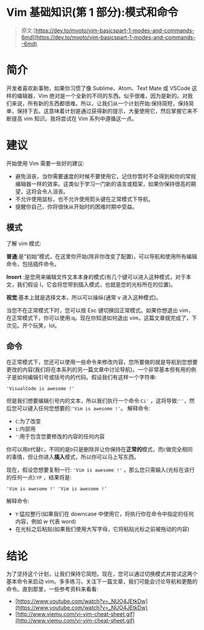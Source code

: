# Vim 基础知识(第 1 部分):模式和命令

> 原文:[https://dev.to/mvoto/vim-basicspart-1-modes-and-commands-6md](https://dev.to/mvoto/vim-basicspart-1-modes-and-commands--6md)

# 简介

开发者喜欢新事物，如果你习惯了像 Sublime、Atom、Text Mate 或 VSCode 这样的编辑器，Vim 绝对是一个全新的不同的东西。似乎很难，因为是新的。对我们来说，所有新的东西都很难。所以，让我们从一个计划开始:保持简短，保持简单，保持下去。这意味着计划是通过获得新的提示，大量使用它，然后掌握它来不断提高 vim 知识。我将尝试在 Vim 系列中遵循这一点。

# 建议

开始使用 Vim 需要一些好的建议:

*   避免沮丧，当你需要速度的时候不要使用它，记住你暂时不会得到和你的常规编辑器一样的效率。这类似于学习一门新的语言或框架，如果你保持很高的期望，这将会令人沮丧。
*   不允许使用鼠标，也不允许使用箭头键在正常模式下导航。
*   提醒你自己，你将很快从开始时的困难时期中受益。

## 模式

了解 vim 模式:

**普通**:是“初始”模式，在这里你开始(除非你改变了配置)，可以导航和使用所有编辑命令，包括插件命令。

**Insert** :是您用来编辑文件文本本身的模式(有几个键可以进入这种模式，对于本文，我们假设 I，它会将您带到插入模式，也就是您的光标所在的位置)。

**视觉**:基本上就是选择文本，所以可以操纵(通常 v 进入这种模式)。

当您不在正常模式下时，您可以按 Esc 键切换回正常模式。如果你想退出 vim，在正常模式下，你可以使用:q。现在你知道如何退出 vim，这篇文章就完成了，下次见。开个玩笑，lol。

## 命令

在正常模式下，您还可以使用一些命令来修改内容，您所要做的就是导航到您想要更改的内容(我们将在本系列的另一篇文章中讨论导航)。一个非常基本但有用的例子是如何编辑引号或括号内的代码。假设我们有这样一个字符串:

`'VisualCode is awesome !'`

但是我们想要编辑引号内的文本，所以我们执行一个命令:`Ci'`
，这将导致:`''`，然后您可以键入任何您想要的:`'Vim is awesome !'`。
解释命令:

*   `C`:为了改变
*   `i`:内部用
*   `'`:用于包含您要修改的内容的任何内容

你可以用`D`代替`C`，不同的是`D`只是删除并让你保持在**正常的**模式，而`C`做完全相同的事情，但让你进入**插入**模式，所以你可以马上写东西。

现在，假设您想要复制一行:
`'Vim is awesome !'`
，那么您只需输入(光标在该行的任何一点):`YP`
，结果将是:

 `'Vim is awesome !'
'Vim is awesome !'` 

解释命令:

*   `Y`:猛拉整行(如果我们在 downcase 中使用它，将执行你在命令中指定的任何内容，例如 w 代表 word)
*   在光标之后粘贴(如果我们使用大写字母，它将粘贴光标之前被拖动的内容)

# 结论

为了坚持这个计划，让我们保持它简短。现在，您可以通过切换模式并尝试这两个基本命令来启动 vim。多多练习，关注下一篇文章，我们可能会讨论导航和更酷的命令。直到那里，一些参考资料来看看:

*   [https://www.youtube.com/watch?v=_NUO4JEtkDw](https://www.youtube.com/watch?v=_NUO4JEtkDw)
*   [http://www.viemu.com/vi-vim-cheat-sheet.gif](http://www.viemu.com/vi-vim-cheat-sheet.gif)
